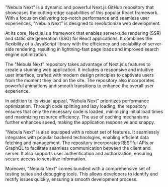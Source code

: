 "Nebula Next" is a dynamic and powerful Next.js GitHub repository that showcases the cutting-edge capabilities of this popular React framework. With a focus on delivering top-notch performance and seamless user experiences, "Nebula Next" is designed to revolutionize web development.

At its core, Next.js is a framework that enables server-side rendering (SSR) and static site generation (SSG) for React applications. It combines the flexibility of a JavaScript library with the efficiency and scalability of server-side rendering, resulting in lightning-fast page loads and improved search engine optimization.

The "Nebula Next" repository takes advantage of Next.js's features to create a stunning web application. It includes a responsive and intuitive user interface, crafted with modern design principles to captivate users from the moment they land on the site. The repository also incorporates powerful animations and smooth transitions to enhance the overall user experience.

In addition to its visual appeal, "Nebula Next" prioritizes performance optimization. Through code splitting and lazy loading, the repository ensures that only the necessary code is loaded, minimizing initial load times and maximizing resource efficiency. The use of caching mechanisms further enhances speed, making the application responsive and snappy.

"Nebula Next" is also equipped with a robust set of features. It seamlessly integrates with popular backend technologies, enabling efficient data fetching and management. The repository incorporates RESTful APIs or GraphQL to facilitate seamless communication between the client and server. It also supports user authentication and authorization, ensuring secure access to sensitive information.

Moreover, "Nebula Next" comes bundled with a comprehensive set of testing suites and debugging tools. This allows developers to identify and rectify issues quickly, ensuring a smooth development process.

